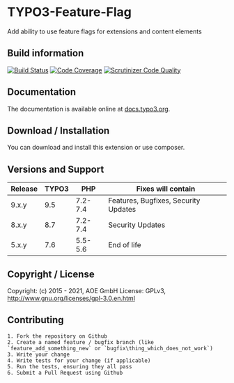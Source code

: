# TYPO3-Feature-Flag
Add ability to use feature flags for extensions and content elements

## Build information
[![Build Status](https://github.com/AOEpeople/TYPO3-Feature-Flag/workflows/CI/badge.svg?branch=main)](https://github.com/AOEpeople/TYPO3-Feature-Flag/actions)
[![Code Coverage](https://scrutinizer-ci.com/g/AOEpeople/TYPO3-Feature-Flag/badges/coverage.png?b=main)](https://scrutinizer-ci.com/g/AOEpeople/TYPO3-Feature-Flag/?branch=main)
[![Scrutinizer Code Quality](https://scrutinizer-ci.com/g/AOEpeople/TYPO3-Feature-Flag/badges/quality-score.png?b=main)](https://scrutinizer-ci.com/g/AOEpeople/TYPO3-Feature-Flag/?branch=main)

## Documentation
The documentation is available online at [docs.typo3.org][1].

[1]: https://docs.typo3.org/typo3cms/extensions/feature_flag

## Download / Installation

You can download and install this extension or use composer.

## Versions and Support

| Release  | TYPO3 | PHP   | Fixes will contain
|---|---|---|---|
| 9.x.y  | 9.5  | 7.2-7.4 | Features, Bugfixes, Security Updates
| 8.x.y  | 8.7  | 7.2-7.4 | Security Updates
| 5.x.y  | 7.6  | 5.5-5.6 | End of life

## Copyright / License

Copyright: (c) 2015 - 2021, AOE GmbH
License: GPLv3, <http://www.gnu.org/licenses/gpl-3.0.en.html>

## Contributing

	1. Fork the repository on Github
	2. Create a named feature / bugfix branch (like `feature_add_something_new` or `bugfix\thing_which_does_not_work`)
	3. Write your change
	4. Write tests for your change (if applicable)
	5. Run the tests, ensuring they all pass
	6. Submit a Pull Request using Github
